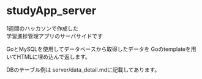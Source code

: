 # studyApp_server
1週間のハッカソンで作成した<br>学習進捗管理アプリのサーバサイドです

GoとMySQLを使用してデータベースから取得したデータを
Goのtemplateを用いてHTMLに埋め込んで返します。

DBのテーブル例は server/data_detail.mdに記載してあります。
